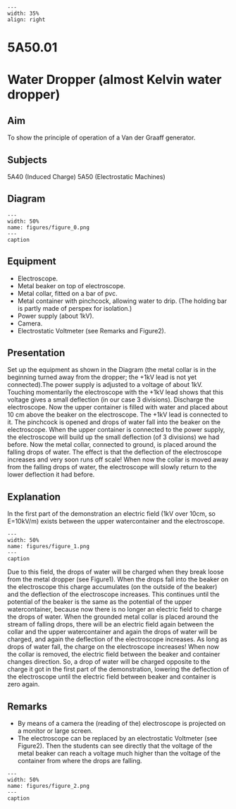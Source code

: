 
```{figure} /figures/busy.png
---
width: 35%
align: right
```
# 5A50.01 
  # Water Dropper (almost Kelvin water dropper) 
    
  
## Aim   
 To show the principle of operation of a Van der Graaff generator.    
  
## Subjects   
 5A40 (Induced Charge) 5A50 (Electrostatic Machines)   
  
## Diagram   
   
```{figure} figures/figure_0.png  
---  
width: 50%  
name: figures/figure_0.png  
---  
caption  
``` 
      
  
## Equipment   
 
 *  Electroscope. 
 *  Metal beaker on top of electroscope. 
 *  Metal collar, fitted on a bar of pvc. 
 *  Metal container with pinchcock, allowing water to drip. (The holding bar is partly made of perspex for isolation.) 
 *  Power supply (about 1kV). 
 *  Camera. 
 *  Electrostatic Voltmeter (see Remarks and Figure2).
     
  
## Presentation   
 Set up the equipment as shown in the Diagram (the metal collar is in the beginning turned away from the dropper; the +1kV lead is not yet connected).The power supply is adjusted to a voltage of about 1kV. Touching momentarily the electroscope with the +1kV lead shows that this voltage gives a small deflection (in our case 3 divisions). Discharge the electroscope. Now the upper container is filled with water and placed about 10 cm above the beaker on the electroscope. The +1kV lead is connected to it. The pinchcock is opened and drops of water fall into the beaker on the electroscope. When the upper container is connected to the power supply, the electroscope will build up the small deflection (of 3 divisions) we had before. Now the metal collar, connected to ground, is placed around the falling drops of water. The effect is that the deflection of the electroscope increases and very soon runs off scale! When now the collar is moved away from the falling drops of water, the electroscope will slowly return to the lower deflection it had before.    
  
## Explanation   
 In the first part of the demonstration an electric field (1kV over 10cm, so E=10kV/m) exists between the upper watercontainer and the electroscope.    
```{figure} figures/figure_1.png  
---  
width: 50%  
name: figures/figure_1.png  
---  
caption  
``` 
 Due to this field, the drops of water will be charged when they break loose from the metal dropper (see Figure1). When the drops fall into the beaker on the electroscope this charge accumulates (on the outside of the beaker) and the deflection of the electroscope increases. This continues until the potential of the beaker is the same as the potential of the upper watercontainer, because now there is no longer an electric field to charge the drops of water. When the grounded metal collar is placed around the stream of falling drops, there will be an electric field again between the collar and the upper watercontainer and again the drops of water will be charged, and again the deflection of the electroscope increases. As long as drops of water fall, the charge on the electroscope increases! When now the collar is removed, the electric field between the beaker and container changes direction. So, a drop of water will be charged opposite to the charge it got in the first part of the demonstration, lowering the deflection of the electroscope until the electric field between beaker and container is zero again.     
  
## Remarks   
 
 *  By means of a camera the (reading of the) electroscope is projected on a monitor or large screen. 
 *  The electroscope can be replaced by an electrostatic Voltmeter (see Figure2). Then the students can see directly that the voltage of the metal beaker can reach a voltage much higher than the voltage of the container from where the drops are falling.   
```{figure} figures/figure_2.png  
---  
width: 50%  
name: figures/figure_2.png  
---  
caption  
```
 
 